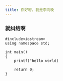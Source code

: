 ```yaml
---
title: 你好呀，我是李向晚
---
```


### 就纠结啊
```
#include<iostream>
using namespace std;

int main()
{
    printf("hello world)

    return 0;
}
```

